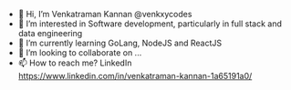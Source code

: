 - 👋 Hi, I’m Venkatraman Kannan @venkxycodes
- 👀 I’m interested in Software development, particularly in full stack and data engineering
- 🌱 I’m currently learning GoLang, NodeJS and ReactJS
- 💞️ I’m looking to collaborate on ...
- 📫 How to reach me? LinkedIn https://www.linkedin.com/in/venkatraman-kannan-1a65191a0/

<!---
venkxycodes/venkxycodes is a ✨ special ✨ repository because its `README.md` (this file) appears on your GitHub profile.
You can click the Preview link to take a look at your changes.
--->
